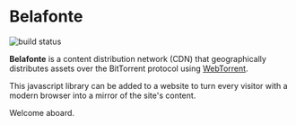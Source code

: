 # Belafonte

![build status](https://travis-ci.org/deckar01/belafonte.svg?branch=master)

**Belafonte** is a content distribution network (CDN) that geographically
distributes assets over the BitTorrent protocol using
[WebTorrent](https://webtorrent.io/).

This javascript library can be added to a website to turn every visitor with a
modern browser into a mirror of the site's content.

Welcome aboard.
